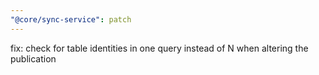 ```yaml
---
"@core/sync-service": patch
---
```


fix: check for table identities in one query instead of N when altering the publication
